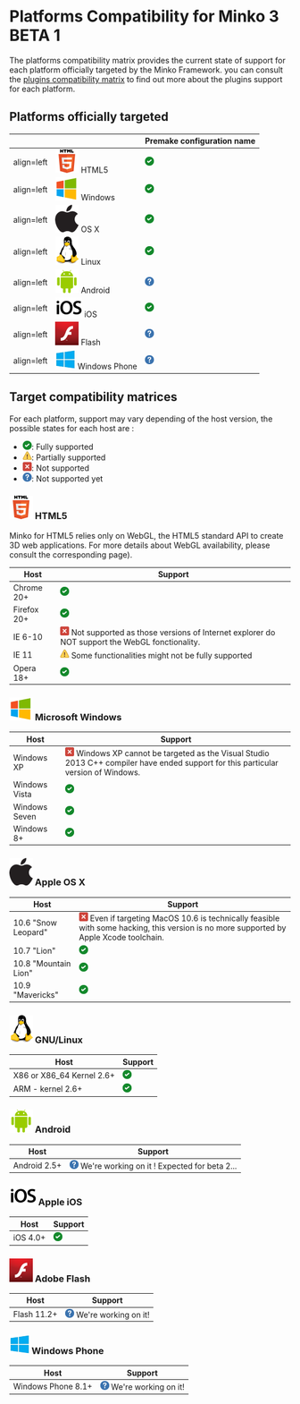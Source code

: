 Platforms Compatibility for Minko 3 BETA 1
==========================================

The platforms compatibility matrix provides the current state of support for each platform officially targeted by the Minko Framework. you can consult the [plugins compatibility matrix](../tutorial/Plugins_compatibility_matrix.md) to find out more about the plugins support for each platform.

Platforms officially targeted
-----------------------------

|                                                                                                         |                                                                | Premake configuration name       |
|---------------------------------------------------------------------------------------------------------|----------------------------------------------------------------|----------------------------------|
| align=left|![](../../doc/image/Html5_min.png "fig:../../doc/image/Html5_min.png") HTML5                 | ![](../../doc/image/Checked.png "../../doc/image/Checked.png") | html5                            |
| align=left|![](../../doc/image/Winmini.png "fig:../../doc/image/Winmini.png") Windows                   | ![](../../doc/image/Checked.png "../../doc/image/Checked.png") | windows32<br/>windows64        |
| align=left|![](../../doc/image/Mac_min.png "fig:../../doc/image/Mac_min.png") OS X                      | ![](../../doc/image/Checked.png "../../doc/image/Checked.png") | osx64                            |
| align=left|![](../../doc/image/Linux_min.png "fig:../../doc/image/Linux_min.png") Linux                 | ![](../../doc/image/Checked.png "../../doc/image/Checked.png") | linux32<br/>linux64            |
| align=left|![](../../doc/image/Androidmini.png "fig:../../doc/image/Androidmini.png") Android           | ![](../../doc/image/Help_16.png "../../doc/image/Help_16.png") | N/A (expected for the beta 2...) |
| align=left|![](../../doc/image/Iso7mini.png "fig:../../doc/image/Iso7mini.png") iOS                     | ![](../../doc/image/Checked.png "../../doc/image/Checked.png") | ios                              |
| align=left|![](../../doc/image/Flashmini.png "fig:../../doc/image/Flashmini.png") Flash                 | ![](../../doc/image/Help_16.png "../../doc/image/Help_16.png") | N/A                              |
| align=left|![](../../doc/image/Windows_phone.png "fig:../../doc/image/Windows_phone.png") Windows Phone | ![](../../doc/image/Help_16.png "../../doc/image/Help_16.png") | N/A                              |

Target compatibility matrices
-----------------------------

For each platform, support may vary depending of the host version, the possible states for each host are :

-   ![](../../doc/image/Checked.png "fig:../../doc/image/Checked.png"): Fully supported
-   ![](../../doc/image/Warning.png "fig:../../doc/image/Warning.png"): Partially supported
-   ![](../../doc/image/Error.png "fig:../../doc/image/Error.png"): Not supported
-   ![](../../doc/image/Help_16.png "fig:../../doc/image/Help_16.png"): Not supported yet

### ![](../../doc/image/Html5_min.png "fig:../../doc/image/Html5_min.png") HTML5

Minko for HTML5 relies only on WebGL, the HTML5 standard API to create 3D web applications. For more details about WebGL availability, please consult the corresponding [](http://caniuse.com/#search=webgl "Can I use...") page).

| Host        | Support                                                                                                                                                     |
|-------------|-------------------------------------------------------------------------------------------------------------------------------------------------------------|
| Chrome 20+  | ![](../../doc/image/Checked.png "../../doc/image/Checked.png")                                                                                              |
| Firefox 20+ | ![](../../doc/image/Checked.png "../../doc/image/Checked.png")                                                                                              |
| IE 6-10     | ![](../../doc/image/Error.png "fig:../../doc/image/Error.png") Not supported as those versions of Internet explorer do NOT support the WebGL fonctionality. |
| IE 11       | ![](../../doc/image/Warning.png "fig:../../doc/image/Warning.png") Some functionalities might not be fully supported                                        |
| Opera 18+   | ![](../../doc/image/Checked.png "../../doc/image/Checked.png")                                                                                              |

### ![](../../doc/image/Winmini.png "fig:../../doc/image/Winmini.png") Microsoft Windows

| Host          | Support                                                                                                                                                                                        |
|---------------|------------------------------------------------------------------------------------------------------------------------------------------------------------------------------------------------|
| Windows XP    | ![](../../doc/image/Error.png "fig:../../doc/image/Error.png") Windows XP cannot be targeted as the Visual Studio 2013 C++ compiler have ended support for this particular version of Windows. |
| Windows Vista | ![](../../doc/image/Checked.png "../../doc/image/Checked.png")                                                                                                                                 |
| Windows Seven | ![](../../doc/image/Checked.png "../../doc/image/Checked.png")                                                                                                                                 |
| Windows 8+    | ![](../../doc/image/Checked.png "../../doc/image/Checked.png")                                                                                                                                 |

### ![](../../doc/image/Mac_min.png "fig:../../doc/image/Mac_min.png") Apple OS X

| Host                 | Support                                                                                                                                                                                            |
|----------------------|----------------------------------------------------------------------------------------------------------------------------------------------------------------------------------------------------|
| 10.6 "Snow Leopard"  | ![](../../doc/image/Error.png "fig:../../doc/image/Error.png") Even if targeting MacOS 10.6 is technically feasible with some hacking, this version is no more supported by Apple Xcode toolchain. |
| 10.7 "Lion"          | ![](../../doc/image/Checked.png "../../doc/image/Checked.png")                                                                                                                                     |
| 10.8 "Mountain Lion" | ![](../../doc/image/Checked.png "../../doc/image/Checked.png")                                                                                                                                     |
| 10.9 "Mavericks"     | ![](../../doc/image/Checked.png "../../doc/image/Checked.png")                                                                                                                                     |

### ![](../../doc/image/Linux_min.png "fig:../../doc/image/Linux_min.png") GNU/Linux

| Host                       | Support                                                        |
|----------------------------|----------------------------------------------------------------|
| X86 or X86_64 Kernel 2.6+ | ![](../../doc/image/Checked.png "../../doc/image/Checked.png") |
| ARM - kernel 2.6+          | ![](../../doc/image/Checked.png "../../doc/image/Checked.png") |

### ![](../../doc/image/Androidmini.png "fig:../../doc/image/Androidmini.png") Android

| Host         | Support                                                                                                         |
|--------------|-----------------------------------------------------------------------------------------------------------------|
| Android 2.5+ | ![](../../doc/image/Help_16.png "fig:../../doc/image/Help_16.png") We're working on it ! Expected for beta 2... |

### ![](../../doc/image/Iso7mini.png "fig:../../doc/image/Iso7mini.png") Apple iOS

| Host     | Support                                                        |
|----------|----------------------------------------------------------------|
| iOS 4.0+ | ![](../../doc/image/Checked.png "../../doc/image/Checked.png") |

### ![](../../doc/image/Flashmini.png "fig:../../doc/image/Flashmini.png") Adobe Flash

| Host        | Support                                                                                 |
|-------------|-----------------------------------------------------------------------------------------|
| Flash 11.2+ | ![](../../doc/image/Help_16.png "fig:../../doc/image/Help_16.png") We're working on it! |

### ![](../../doc/image/Windows_phone.png "fig:../../doc/image/Windows_phone.png") Windows Phone

| Host               | Support                                                                                 |
|--------------------|-----------------------------------------------------------------------------------------|
| Windows Phone 8.1+ | ![](../../doc/image/Help_16.png "fig:../../doc/image/Help_16.png") We're working on it! |


